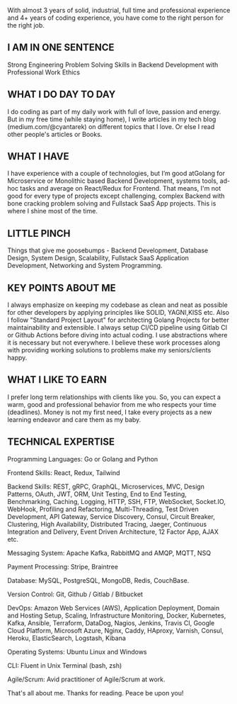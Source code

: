 With almost 3 years of solid, industrial, full time and professional experience and 4+ years of coding experience, you have come to the right person for the right job.

I AM IN ONE SENTENCE
----------------------------------
Strong Engineering Problem Solving Skills in Backend Development with Professional Work Ethics

WHAT I DO DAY TO DAY
----------------------------------
I do coding as part of my daily work with full of love, passion and energy. But in my free time (while staying home), ​I write articles in my tech blog ​(medium.com/@cyantarek​)​ on different topics that I love. Or else I read other people's articles or Books.

WHAT I HAVE
-------------------
I have experience with a couple of technologies, but I’m good at ​Golang​ for ​Microservice or Monolithic based Backend Development, systems tools, ad-hoc tasks​ and ​average on React/Redux​ for ​Frontend​. That means, I'm not good for every type of projects except challenging, complex Backend with bone cracking problem solving and Fullstack SaaS App projects. This is where I shine most of the time.

LITTLE PINCH
--------------------
Things that give me goosebumps - Backend Development, Database Design, System Design, Scalability, Fullstack SaaS Application Development, Networking and System Programming.

KEY POINTS ABOUT ME
------------------------------
I always emphasize on keeping my ​codebase as clean and neat as possible​ for other developers by applying principles like ​SOLID​, ​YAGNI​, ​KISS etc​. Also I follow ​"Standard Project Layout"​ for architecting Golang Projects for better maintainability and extensible. ​I always setup CI/CD pipeline using Gitlab CI or Github Actions before diving into actual coding​. I use abstractions where it is necessary but not everywhere. ​I believe these work processes along with providing working solutions to problems make my seniors/clients happy​.

WHAT I LIKE TO EARN
-------------------------------
I prefer long term relationships with clients like you. So, you can expect a warm, good and professional behavior from me who respects your time (deadlines). Money is not my first need, I take every projects as a new learning endeavor and care them as my baby.

TECHNICAL EXPERTISE
------------------------------
Programming Languages: ​Go or Golang and Python

Frontend Skills​: React, Redux, Tailwind

Backend Skills: ​REST, gRPC, GraphQL, Microservices, MVC, Design Patterns, OAuth, JWT, ORM, Unit Testing, End to End Testing, Benchmarking, Caching, Logging, HTTP, SSH, FTP, WebSocket, Socket.IO, WebHook, Profiling and Refactoring, Multi-Threading, Test Driven Development, API Gateway, Service Discovery, Consul, Circuit Breaker, Clustering, High Availability, Distributed Tracing, Jaeger, Continuous Integration and Delivery, Event Driven Architecture, 12 Factor App, AJAX etc.

Messaging System:​ Apache Kafka, RabbitMQ and AMQP, MQTT, NSQ

Payment Processing: Stripe, Braintree

Database: ​MySQL, PostgreSQL, MongoDB, Redis, CouchBase.

Version Control: ​Git, Github / Gitlab / Bitbucket

DevOps: Amazon Web Services (AWS), ​Application Deployment, Domain and Hosting Setup, Scaling, Infrastructure Monitoring, Docker, Kubernetes, Kafka, Ansible, Terraform, DataDog, Nagios, Jenkins, Travis CI, Google Cloud Platform, Microsoft Azure, Nginx, Caddy, HAproxy, Varnish, Consul, Heroku, ElasticSearch, Logstash, Kibana

Operating Systems: ​Ubuntu Linux and Windows

CLI: ​Fluent in Unix Terminal (bash, zsh)

Agile/Scrum: ​Avid practitioner of Agile/Scrum at work.

That's all about me. Thanks for reading. Peace be upon you!
